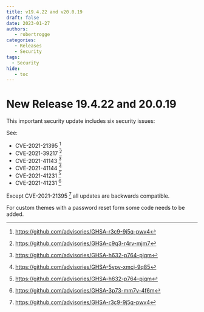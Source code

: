 ```yaml
---
title: v19.4.22 and v20.0.19
draft: false
date: 2023-01-27
authors:
   - robertrogge
categories:
   - Releases
   - Security
tags:
  - Security
hide:
   - toc
---
```


# New Release 19.4.22 and 20.0.19

This important security update includes six security issues:

<!-- more -->

See:

- CVE-2021-21395 [^1]
- CVE-2021-39217 [^2]
- CVE-2021-41143 [^3]
- CVE-2021-41144 [^4]
- CVE-2021-41231 [^5]
- CVE-2021-41231 [^6]

Except CVE-2021-21395 [^1] all updates are backwards compatible.

For custom themes with a password reset form some code needs to be added.

[^1]: https://github.com/advisories/GHSA-r3c9-9j5q-pwv4
[^2]: https://github.com/advisories/GHSA-c9q3-r4rv-mjm7
[^3]: https://github.com/advisories/GHSA-h632-p764-pjqm
[^4]: https://github.com/advisories/GHSA-5vpv-xmcj-9q85
[^5]: https://github.com/advisories/GHSA-h632-p764-pjqm
[^6]: https://github.com/advisories/GHSA-3p73-mm7v-4f6m

